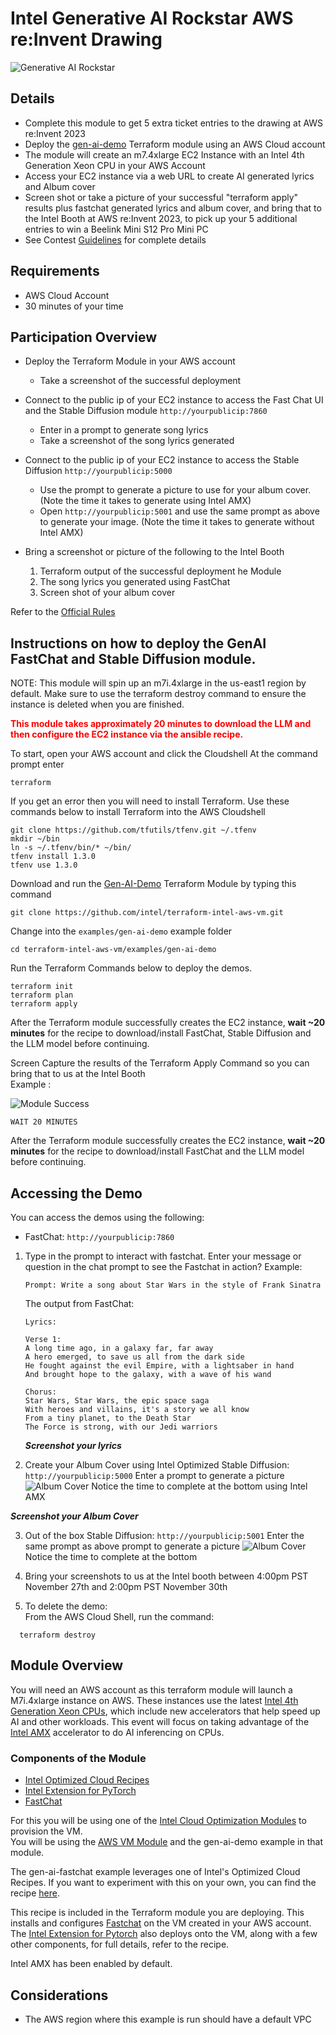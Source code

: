 # Intel Generative AI Rockstar AWS re:Invent Drawing

![Generative AI Rockstar](images/ai-rockstar.png)

## Details

- Complete this module to get 5 extra ticket entries to the drawing at AWS re:Invent 2023
- Deploy the [gen-ai-demo](https://github.com/intel/terraform-intel-aws-vm/tree/main/examples/gen-ai-demo) Terraform module using an AWS Cloud account
- The module will create an m7.4xlarge EC2 Instance with an Intel 4th Generation Xeon CPU in your AWS Account
- Access your EC2 instance via a web URL to create AI generated lyrics and Album cover
- Screen shot or take a picture of your successful "terraform apply" results plus fastchat generated lyrics and album cover, and bring that to the Intel  Booth at AWS re:Invent 2023, to pick up your 5 additional entries to win a Beelink Mini S12 Pro Mini PC
- See Contest [Guidelines](guidelines.md) for complete details

## Requirements
- AWS Cloud Account
- 30 minutes of your time

## Participation Overview

* Deploy the Terraform Module in your AWS account
  * Take a screenshot of the successful deployment

* Connect to the public ip of your EC2 instance to access the Fast Chat UI and the Stable Diffusion module  `http://yourpublicip:7860`
  * Enter in a prompt to generate song lyrics
  * Take a screenshot of the song lyrics generated

* Connect to the public ip of your EC2 instance to access the Stable Diffusion `http://yourpublicip:5000`
  * Use the prompt to generate a picture to use for your album cover. (Note the time it takes to generate using Intel AMX)
  * Open `http://yourpublicip:5001` and use the same prompt as above to generate your image.  (Note the time it takes to generate without Intel AMX)

* Bring a screenshot or picture of the following to the Intel Booth
    1) Terraform output of the successful deployment he Module
    2) The song lyrics you generated using FastChat
    3) Screen shot of your album cover


Refer to the [Official Rules](terms.md)


## Instructions on how to deploy the GenAI FastChat and Stable Diffusion module.

NOTE: This module will spin up an m7i.4xlarge in the us-east1 region by default. Make sure to use the terraform destroy command to ensure the instance is deleted when you are finished.

<b><font color=red> This module takes approximately 20 minutes to download the LLM and then configure the EC2 instance via the ansible recipe.</b></font>

To start, open your AWS account and click the Cloudshell
At the command prompt enter
```Shell
terraform
```
If you get an error then you will need to install Terraform. Use these commands below to install Terraform into the AWS Cloudshell
```Shell
git clone https://github.com/tfutils/tfenv.git ~/.tfenv
mkdir ~/bin
ln -s ~/.tfenv/bin/* ~/bin/
tfenv install 1.3.0
tfenv use 1.3.0
```
Download and run the [Gen-AI-Demo](https://github.com/intel/terraform-intel-aws-vm/tree/main/examples/gen-ai-demo) Terraform Module by typing this command

```Shell
git clone https://github.com/intel/terraform-intel-aws-vm.git
```

Change into the `examples/gen-ai-demo` example folder

```Shell
cd terraform-intel-aws-vm/examples/gen-ai-demo
```

Run the Terraform Commands below to deploy the demos.

```Shell
terraform init
terraform plan
terraform apply
```

After the Terraform module successfully creates the EC2 instance, **wait ~20 minutes** for the recipe to download/install FastChat, Stable Diffusion and the LLM model before continuing.

Screen Capture the results of the Terraform Apply Command so you can bring that to us at the Intel Booth <br>
Example :

![Module Success](images/genai-aws-success.png)
<br>

```Shell
WAIT 20 MINUTES
```
After the Terraform module successfully creates the EC2 instance, **wait ~20 minutes** for the recipe to download/install FastChat and the LLM model before continuing.

## Accessing the Demo

You can access the demos using the following:

- FastChat: `http://yourpublicip:7860`

1. Type in the prompt to interact with fastchat. Enter your message or question in the chat prompt to see the Fastchat in action?  Example:

    ```text
    Prompt: Write a song about Star Wars in the style of Frank Sinatra
    ```

    The output from FastChat:
    ```text
    Lyrics: 

    Verse 1:
    A long time ago, in a galaxy far, far away
    A hero emerged, to save us all from the dark side
    He fought against the evil Empire, with a lightsaber in hand
    And brought hope to the galaxy, with a wave of his wand

    Chorus:
    Star Wars, Star Wars, the epic space saga
    With heroes and villains, it's a story we all know
    From a tiny planet, to the Death Star
    The Force is strong, with our Jedi warriors
    ```

    ***Screenshot your lyrics***
2. Create your Album Cover using Intel Optimized Stable Diffusion: `http://yourpublicip:5000`
Enter a prompt to generate a picture
![Album Cover](images/stablediff1.png)
Notice the time to complete at the bottom using Intel AMX

***Screenshot your Album Cover***

3. Out of the box Stable Diffusion: `http://yourpublicip:5001`
Enter the same prompt as above prompt to generate a picture
![Album Cover](images/stablediff2.png)
Notice the time to complete at the bottom 

4. Bring your screenshots to us at the Intel booth between 4:00pm PST November 27th and 2:00pm PST November 30th 

5. To delete the demo:<br>
  From the AWS Cloud Shell, run the command:
  ```text
    terraform destroy
```


## Module Overview
You will need an AWS account as this terraform module will launch a M7i.4xlarge instance on AWS. These instances use the latest [Intel 4th Generation Xeon CPUs](https://www.intel.com/content/www/us/en/products/docs/processors/xeon-accelerated/4th-gen-xeon-scalable-processors.html), which include new accelerators that help speed up AI and other workloads. This event will focus on taking advantage of the [Intel AMX](https://www.intel.com/content/www/us/en/products/docs/accelerator-engines/advanced-matrix-extensions/overview.html) accelerator to do AI inferencing on CPUs.

### Components of the Module
- [Intel Optimized Cloud Recipes](https://github.com/intel/optimized-cloud-recipes)
- [Intel Extension for PyTorch](https://github.com/intel/intel-extension-for-pytorch)
- [FastChat](https://github.com/lm-sys/FastChat)

For this you will be using one of the [Intel Cloud Optimization Modules](https://www.intel.com/content/www/us/en/developer/topic-technology/cloud-optimization.html) to provision the VM. <br>
You will be using the [AWS VM Module](https://github.com/intel/terraform-intel-aws-vm) and the gen-ai-demo example in that module.

The gen-ai-fastchat example leverages one of Intel's Optimized Cloud Recipes. If you want to experiment with this on your own, you can find the recipe [here](https://github.com/intel/optimized-cloud-recipes/tree/main/recipes/ai-fastchat-amx-ubuntu).

This recipe is included in the Terraform module you are deploying.  This installs and configures [Fastchat](https://github.com/lm-sys/FastChat) on the VM created in your AWS account. The [Intel Extension for Pytorch](https://github.com/intel/intel-extension-for-pytorch) also deploys onto the VM, along with a few other components, for full details, refer to the recipe.

Intel AMX has been enabled by default.

## Considerations
- The AWS region where this example is run should have a default VPC



